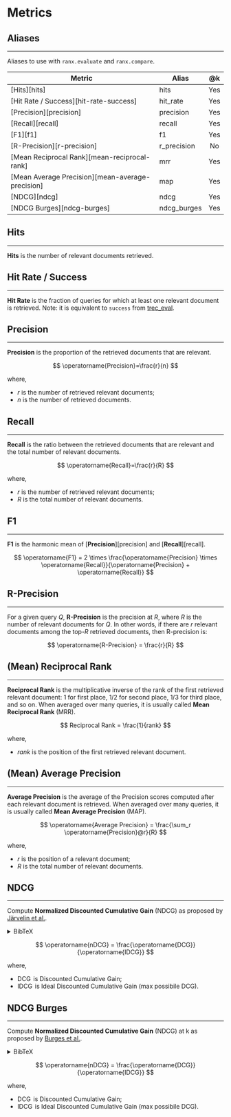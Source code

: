 # Metrics

## Aliases
---

Aliases to use with `ranx.evaluate` and `ranx.compare`.

| **Metric**                                       | **Alias**   | **@k** |
| ------------------------------------------------ | ----------- | :----: |
| [Hits][hits]                                     | hits        |  Yes   |
| [Hit Rate / Success][hit-rate-success]           | hit_rate    |  Yes   |
| [Precision][precision]                           | precision   |  Yes   |
| [Recall][recall]                                 | recall      |  Yes   |
| [F1][f1]                                         | f1          |  Yes   |
| [R-Precision][r-precision]                       | r_precision |   No   |
| [Mean Reciprocal Rank][mean-reciprocal-rank]     | mrr         |  Yes   |
| [Mean Average Precision][mean-average-precision] | map         |  Yes   |
| [NDCG][ndcg]                                     | ndcg        |  Yes   |
| [NDCG Burges][ndcg-burges]                       | ndcg_burges |  Yes   |

## Hits
---
**Hits** is the number of relevant documents retrieved.

## Hit Rate / Success
---
**Hit Rate** is the fraction of queries for which at least one relevant document is retrieved.
Note: it is equivalent to `success` from [trec_eval](https://github.com/usnistgov/trec_eval).

## Precision
---
**Precision** is the proportion of the retrieved documents that are relevant.

$$
\operatorname{Precision}=\frac{r}{n}
$$

where,

- $r$ is the number of retrieved relevant documents;
- $n$ is the number of retrieved documents.

## Recall
---
**Recall** is the ratio between the retrieved documents that are relevant and the total number of relevant documents.

$$
\operatorname{Recall}=\frac{r}{R}
$$

where,

- $r$ is the number of retrieved relevant documents;
- $R$ is the total number of relevant documents.

## F1
---
**F1** is the harmonic mean of [**Precision**][precision] and [**Recall**][recall].

$$
\operatorname{F1} = 2 \times \frac{\operatorname{Precision} \times \operatorname{Recall}}{\operatorname{Precision} + \operatorname{Recall}}
$$

## R-Precision
---
For a given query $Q$, **R-Precision** is the precision at $R$, where $R$ is the number of relevant documents for $Q$. In other words, if there are $r$ relevant documents among the top-$R$ retrieved documents, then R-precision is:

$$
\operatorname{R-Precision} = \frac{r}{R}
$$

## (Mean) Reciprocal Rank
---
**Reciprocal Rank** is the multiplicative inverse of the rank of the first retrieved relevant document: 1 for first place, 1/2 for second place, 1/3 for third place, and so on. When averaged over many queries, it is usually called **Mean Reciprocal Rank** (MRR).

$$
Reciprocal Rank = \frac{1}{rank}
$$

where,

- $rank$ is the position of the first retrieved relevant document.

## (Mean) Average Precision
---
**Average Precision** is the average of the Precision scores computed after each relevant document is retrieved. When averaged over many queries, it is usually called **Mean Average Precision** (MAP).

$$
\operatorname{Average Precision} = \frac{\sum_r \operatorname{Precision}@r}{R}
$$

where,

- $r$ is the position of a relevant document;
- $R$ is the total number of relevant documents.

## NDCG
---
Compute **Normalized Discounted Cumulative Gain** (NDCG) as proposed by [Järvelin et al.](http://doi.acm.org/10.1145/582415.582418).

<details>
    <summary>BibTeX</summary>
    ```bibtex
    @article{DBLP:journals/tois/JarvelinK02,
        author    = {Kalervo J{\"{a}}rvelin and
                    Jaana Kek{\"{a}}l{\"{a}}inen},
        title     = {Cumulated gain-based evaluation of {IR} techniques},
        journal   = {{ACM} Trans. Inf. Syst.},
        volume    = {20},
        number    = {4},
        pages     = {422--446},
        year      = {2002}
    }
    ```
</details>

$$
\operatorname{nDCG} = \frac{\operatorname{DCG}}{\operatorname{IDCG}}
$$

where,

- $\operatorname{DCG}$ is Discounted Cumulative Gain;
- $\operatorname{IDCG}$ is Ideal Discounted Cumulative Gain (max possibile DCG).

## NDCG Burges
---
Compute **Normalized Discounted Cumulative Gain** (NDCG) at k as proposed by [Burges et al.](https://doi.org/10.1145/1102351.1102363).

<details>
    <summary>BibTeX</summary>
    ```bibtex
    @inproceedings{DBLP:conf/icml/BurgesSRLDHH05,
        author    = {Christopher J. C. Burges and
                    Tal Shaked and
                    Erin Renshaw and
                    Ari Lazier and
                    Matt Deeds and
                    Nicole Hamilton and
                    Gregory N. Hullender},
        title     = {Learning to rank using gradient descent},
        booktitle = {{ICML}},
        series    = {{ACM} International Conference Proceeding Series},
        volume    = {119},
        pages     = {89--96},
        publisher = {{ACM}},
        year      = {2005}
    }
    ```
</details>

$$
\operatorname{nDCG} = \frac{\operatorname{DCG}}{\operatorname{IDCG}}
$$

where,

- $\operatorname{DCG}$ is Discounted Cumulative Gain;
- $\operatorname{IDCG}$ is Ideal Discounted Cumulative Gain (max possibile DCG).